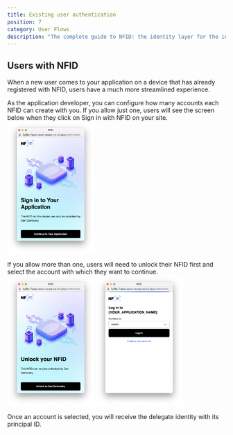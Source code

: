 ```yaml
---
title: Existing user authentication
position: 7
category: User Flows
description: "The complete guide to NFID: the identity layer for the internet."
---
```


## Users with NFID
When a new user comes to your application on a device that has already registered with NFID, users have a much more streamlined experience.

As the application developer, you can configure how many accounts each NFID can create with you. If you allow just one, users will see the screen below when they click on Sign in with NFID on your site.
<img src="single-persona-login.png" style="width:200px;margin:auto;"></img>

If you allow more than one, users will need to unlock their NFID first and select the account with which they want to continue.
<img src="unlock-nfid.png" style="width:200px;margin:auto;"></img>
<img src="account_selection_screen.png" style="width:200px;margin:auto;"></img>

Once an account is selected, you will receive the delegate identity with its principal ID.
